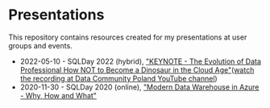# Presentations
This repository contains resources created for my presentations at user groups and events.

* 2022-05-10 - SQLDay 2022 (hybrid), ["KEYNOTE - The Evolution of Data Professional
How NOT to Become a Dinosaur in the Cloud Age"](https://github.com/pawelpo/presentations/tree/master/20220510%20SQLDay%20Keynote)([watch the recording at Data Community Poland YouTube channel](https://www.youtube.com/watch?v=20AlPv5jYtw&t=3485s))
* 2020-11-30 - SQLDay 2020 (online), ["Modern Data Warehouse in Azure - Why, How and What"](https://github.com/pawelpo/presentations/tree/master/20201130%20SQLDay%20MDW%20in%20Azure)
